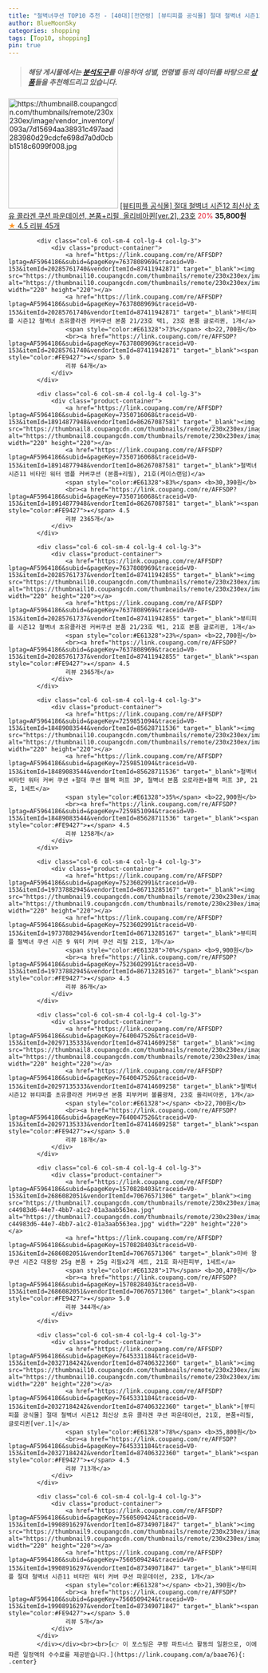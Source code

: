 ```yaml
---
title: "철벽녀쿠션 TOP10 추천 - [40대][전연령] [뷰티피플 공식몰] 절대 철벽녀 시즌12 최신상 초유 콜라겐 쿠션 파운데이션, 본품+리필, 올리비아퀸[ver.2], 23호"
author: BlueMoonSky
categories: shopping
tags: [Top10, shopping]
pin: true
---
```


> ##### 해당 게시물에서는 [**분석도구**](https://itemscout.io/)를 이용하여 **성별**, **연령별** 등의 데이터를 바탕으로 [**상품**](https://link.coupang.com/a/baae76)들을 추천해드리고 있습니다.
<div class="container"><div class="row">
            <div class="col-6 col-sm-4 col-lg-4 col-lg-3">
                <div class="product-container">
                    <a href="https://link.coupang.com/re/AFFSDP?lptag=AF5964186&subid=&pageKey=7644179610&traceid=V0-153&itemId=20320903790&vendorItemId=87406322214" target="_blank"><img src="https://thumbnail8.coupangcdn.com/thumbnails/remote/230x230ex/image/vendor_inventory/093a/7d15694aa38931c497aad283980d29cdcfe698d7a0d0cbb1518c6099f008.jpg" alt="https://thumbnail8.coupangcdn.com/thumbnails/remote/230x230ex/image/vendor_inventory/093a/7d15694aa38931c497aad283980d29cdcfe698d7a0d0cbb1518c6099f008.jpg" width="220" height="220"></a>
                    <a href="https://link.coupang.com/re/AFFSDP?lptag=AF5964186&subid=&pageKey=7644179610&traceid=V0-153&itemId=20320903790&vendorItemId=87406322214" target="_blank">[뷰티피플 공식몰] 절대 철벽녀 시즌12 최신상 초유 콜라겐 쿠션 파운데이션, 본품+리필, 올리비아퀸[ver.2], 23호</a>
                    <span style="color:#E61328">20%</span> <b>35,800원</b>
                    <br><a href="https://link.coupang.com/re/AFFSDP?lptag=AF5964186&subid=&pageKey=7644179610&traceid=V0-153&itemId=20320903790&vendorItemId=87406322214" target="_blank"><span style="color:#FE9427">★</span> 4.5
                    리뷰 45개</a>
                </div>
            </div>
            
            <div class="col-6 col-sm-4 col-lg-4 col-lg-3">
                <div class="product-container">
                    <a href="https://link.coupang.com/re/AFFSDP?lptag=AF5964186&subid=&pageKey=7637808969&traceid=V0-153&itemId=20285761740&vendorItemId=87411942871" target="_blank"><img src="https://thumbnail10.coupangcdn.com/thumbnails/remote/230x230ex/image/vendor_inventory/c4b6/4488c44ea72cb5dc430f862257ccda60045632f1c5bf7b252f45e3bfbeba.jpg" alt="https://thumbnail10.coupangcdn.com/thumbnails/remote/230x230ex/image/vendor_inventory/c4b6/4488c44ea72cb5dc430f862257ccda60045632f1c5bf7b252f45e3bfbeba.jpg" width="220" height="220"></a>
                    <a href="https://link.coupang.com/re/AFFSDP?lptag=AF5964186&subid=&pageKey=7637808969&traceid=V0-153&itemId=20285761740&vendorItemId=87411942871" target="_blank">뷰티피플 시즌12 철벽녀 초유콜라겐 커버쿠션 본품 21/23호 택1, 23호 본품 글로리퀸, 1개</a>
                    <span style="color:#E61328">73%</span> <b>22,700원</b>
                    <br><a href="https://link.coupang.com/re/AFFSDP?lptag=AF5964186&subid=&pageKey=7637808969&traceid=V0-153&itemId=20285761740&vendorItemId=87411942871" target="_blank"><span style="color:#FE9427">★</span> 5.0
                    리뷰 64개</a>
                </div>
            </div>
            
            <div class="col-6 col-sm-4 col-lg-4 col-lg-3">
                <div class="product-container">
                    <a href="https://link.coupang.com/re/AFFSDP?lptag=AF5964186&subid=&pageKey=7350716068&traceid=V0-153&itemId=18914877948&vendorItemId=86267087581" target="_blank"><img src="https://thumbnail8.coupangcdn.com/thumbnails/remote/230x230ex/image/vendor_inventory/6ced/d68052e8b967da1a8aea16fe08cf58db6a347be5694ef3b4234d73385479.jpg" alt="https://thumbnail8.coupangcdn.com/thumbnails/remote/230x230ex/image/vendor_inventory/6ced/d68052e8b967da1a8aea16fe08cf58db6a347be5694ef3b4234d73385479.jpg" width="220" height="220"></a>
                    <a href="https://link.coupang.com/re/AFFSDP?lptag=AF5964186&subid=&pageKey=7350716068&traceid=V0-153&itemId=18914877948&vendorItemId=86267087581" target="_blank">철벽녀 시즌11 비타민 워터 앰플 커버쿠션 (본품+리필), 21호(케이스랜덤)</a>
                    <span style="color:#E61328">83%</span> <b>30,390원</b>
                    <br><a href="https://link.coupang.com/re/AFFSDP?lptag=AF5964186&subid=&pageKey=7350716068&traceid=V0-153&itemId=18914877948&vendorItemId=86267087581" target="_blank"><span style="color:#FE9427">★</span> 4.5
                    리뷰 2365개</a>
                </div>
            </div>
            
            <div class="col-6 col-sm-4 col-lg-4 col-lg-3">
                <div class="product-container">
                    <a href="https://link.coupang.com/re/AFFSDP?lptag=AF5964186&subid=&pageKey=7637808969&traceid=V0-153&itemId=20285761737&vendorItemId=87411942855" target="_blank"><img src="https://thumbnail10.coupangcdn.com/thumbnails/remote/230x230ex/image/vendor_inventory/c4b6/4488c44ea72cb5dc430f862257ccda60045632f1c5bf7b252f45e3bfbeba.jpg" alt="https://thumbnail10.coupangcdn.com/thumbnails/remote/230x230ex/image/vendor_inventory/c4b6/4488c44ea72cb5dc430f862257ccda60045632f1c5bf7b252f45e3bfbeba.jpg" width="220" height="220"></a>
                    <a href="https://link.coupang.com/re/AFFSDP?lptag=AF5964186&subid=&pageKey=7637808969&traceid=V0-153&itemId=20285761737&vendorItemId=87411942855" target="_blank">뷰티피플 시즌12 철벽녀 초유콜라겐 커버쿠션 본품 21/23호 택1, 21호 본품 글로리퀸, 1개</a>
                    <span style="color:#E61328">23%</span> <b>22,700원</b>
                    <br><a href="https://link.coupang.com/re/AFFSDP?lptag=AF5964186&subid=&pageKey=7637808969&traceid=V0-153&itemId=20285761737&vendorItemId=87411942855" target="_blank"><span style="color:#FE9427">★</span> 4.5
                    리뷰 2365개</a>
                </div>
            </div>
            
            <div class="col-6 col-sm-4 col-lg-4 col-lg-3">
                <div class="product-container">
                    <a href="https://link.coupang.com/re/AFFSDP?lptag=AF5964186&subid=&pageKey=7259851094&traceid=V0-153&itemId=18489083544&vendorItemId=85628711536" target="_blank"><img src="https://thumbnail10.coupangcdn.com/thumbnails/remote/230x230ex/image/vendor_inventory/8766/3fda08169a32ec6ba8420dd3793f136f9c7be60ed6b35fbbbde1641c49e9.jpg" alt="https://thumbnail10.coupangcdn.com/thumbnails/remote/230x230ex/image/vendor_inventory/8766/3fda08169a32ec6ba8420dd3793f136f9c7be60ed6b35fbbbde1641c49e9.jpg" width="220" height="220"></a>
                    <a href="https://link.coupang.com/re/AFFSDP?lptag=AF5964186&subid=&pageKey=7259851094&traceid=V0-153&itemId=18489083544&vendorItemId=85628711536" target="_blank">철벽녀 비타민 워터 커버 쿠션 +절대 쿠션 블랙 퍼프 3P, 철벽녀 본품 오로라퀸+블랙 퍼프 3P, 21호, 1세트</a>
                    <span style="color:#E61328">35%</span> <b>22,900원</b>
                    <br><a href="https://link.coupang.com/re/AFFSDP?lptag=AF5964186&subid=&pageKey=7259851094&traceid=V0-153&itemId=18489083544&vendorItemId=85628711536" target="_blank"><span style="color:#FE9427">★</span> 4.5
                    리뷰 1258개</a>
                </div>
            </div>
            
            <div class="col-6 col-sm-4 col-lg-4 col-lg-3">
                <div class="product-container">
                    <a href="https://link.coupang.com/re/AFFSDP?lptag=AF5964186&subid=&pageKey=7523602991&traceid=V0-153&itemId=19737882945&vendorItemId=86713285167" target="_blank"><img src="https://thumbnail9.coupangcdn.com/thumbnails/remote/230x230ex/image/vendor_inventory/e774/73494301becf89f5f3cb2af6311eff515594469e12f2436240a0ebc231a4.jpg" alt="https://thumbnail9.coupangcdn.com/thumbnails/remote/230x230ex/image/vendor_inventory/e774/73494301becf89f5f3cb2af6311eff515594469e12f2436240a0ebc231a4.jpg" width="220" height="220"></a>
                    <a href="https://link.coupang.com/re/AFFSDP?lptag=AF5964186&subid=&pageKey=7523602991&traceid=V0-153&itemId=19737882945&vendorItemId=86713285167" target="_blank">뷰티피플 철벽녀 쿠션 시즌 9 워터 커버 쿠션 리필 21호, 1개</a>
                    <span style="color:#E61328">70%</span> <b>9,900원</b>
                    <br><a href="https://link.coupang.com/re/AFFSDP?lptag=AF5964186&subid=&pageKey=7523602991&traceid=V0-153&itemId=19737882945&vendorItemId=86713285167" target="_blank"><span style="color:#FE9427">★</span> 4.5
                    리뷰 86개</a>
                </div>
            </div>
            
            <div class="col-6 col-sm-4 col-lg-4 col-lg-3">
                <div class="product-container">
                    <a href="https://link.coupang.com/re/AFFSDP?lptag=AF5964186&subid=&pageKey=7640047526&traceid=V0-153&itemId=20297135333&vendorItemId=87414609258" target="_blank"><img src="https://thumbnail8.coupangcdn.com/thumbnails/remote/230x230ex/image/vendor_inventory/1ca1/52075ccb9a5d5fbca37b2d16129c5fb892141b303fcafcfdaaf638e35854.jpg" alt="https://thumbnail8.coupangcdn.com/thumbnails/remote/230x230ex/image/vendor_inventory/1ca1/52075ccb9a5d5fbca37b2d16129c5fb892141b303fcafcfdaaf638e35854.jpg" width="220" height="220"></a>
                    <a href="https://link.coupang.com/re/AFFSDP?lptag=AF5964186&subid=&pageKey=7640047526&traceid=V0-153&itemId=20297135333&vendorItemId=87414609258" target="_blank">철벽녀 시즌12 뷰티피플 초유콜라겐 커버쿠션 본품 피부커버 볼륨광채, 23호 올리비아퀸, 1개</a>
                    <span style="color:#E61328"></span> <b>22,700원</b>
                    <br><a href="https://link.coupang.com/re/AFFSDP?lptag=AF5964186&subid=&pageKey=7640047526&traceid=V0-153&itemId=20297135333&vendorItemId=87414609258" target="_blank"><span style="color:#FE9427">★</span> 5.0
                    리뷰 18개</a>
                </div>
            </div>
            
            <div class="col-6 col-sm-4 col-lg-4 col-lg-3">
                <div class="product-container">
                    <a href="https://link.coupang.com/re/AFFSDP?lptag=AF5964186&subid=&pageKey=1570828403&traceid=V0-153&itemId=2686082051&vendorItemId=70676571306" target="_blank"><img src="https://thumbnail7.coupangcdn.com/thumbnails/remote/230x230ex/image/retail/images/7885409474468410-c44983d6-44e7-4bb7-a1c2-01a3aab563ea.jpg" alt="https://thumbnail7.coupangcdn.com/thumbnails/remote/230x230ex/image/retail/images/7885409474468410-c44983d6-44e7-4bb7-a1c2-01a3aab563ea.jpg" width="220" height="220"></a>
                    <a href="https://link.coupang.com/re/AFFSDP?lptag=AF5964186&subid=&pageKey=1570828403&traceid=V0-153&itemId=2686082051&vendorItemId=70676571306" target="_blank">미바 왕쿠션 시즌2 대용량 25g 본품 + 25g 리필x2개 세트, 21호 화사한피부, 1세트</a>
                    <span style="color:#E61328">17%</span> <b>30,470원</b>
                    <br><a href="https://link.coupang.com/re/AFFSDP?lptag=AF5964186&subid=&pageKey=1570828403&traceid=V0-153&itemId=2686082051&vendorItemId=70676571306" target="_blank"><span style="color:#FE9427">★</span> 5.0
                    리뷰 344개</a>
                </div>
            </div>
            
            <div class="col-6 col-sm-4 col-lg-4 col-lg-3">
                <div class="product-container">
                    <a href="https://link.coupang.com/re/AFFSDP?lptag=AF5964186&subid=&pageKey=7645331184&traceid=V0-153&itemId=20327184242&vendorItemId=87406322360" target="_blank"><img src="https://thumbnail10.coupangcdn.com/thumbnails/remote/230x230ex/image/vendor_inventory/9e8b/cd2d5d14d960371c638f5efdd72987c80f471857b440e576c236cdcad812.jpg" alt="https://thumbnail10.coupangcdn.com/thumbnails/remote/230x230ex/image/vendor_inventory/9e8b/cd2d5d14d960371c638f5efdd72987c80f471857b440e576c236cdcad812.jpg" width="220" height="220"></a>
                    <a href="https://link.coupang.com/re/AFFSDP?lptag=AF5964186&subid=&pageKey=7645331184&traceid=V0-153&itemId=20327184242&vendorItemId=87406322360" target="_blank">[뷰티피플 공식몰] 절대 철벽녀 시즌12 최신상 초유 콜라겐 쿠션 파운데이션, 21호, 본품+리필, 글로리퀸[ver.1]</a>
                    <span style="color:#E61328">78%</span> <b>35,800원</b>
                    <br><a href="https://link.coupang.com/re/AFFSDP?lptag=AF5964186&subid=&pageKey=7645331184&traceid=V0-153&itemId=20327184242&vendorItemId=87406322360" target="_blank"><span style="color:#FE9427">★</span> 4.5
                    리뷰 713개</a>
                </div>
            </div>
            
            <div class="col-6 col-sm-4 col-lg-4 col-lg-3">
                <div class="product-container">
                    <a href="https://link.coupang.com/re/AFFSDP?lptag=AF5964186&subid=&pageKey=7560509424&traceid=V0-153&itemId=19908916297&vendorItemId=87349071847" target="_blank"><img src="https://thumbnail9.coupangcdn.com/thumbnails/remote/230x230ex/image/vendor_inventory/e2cc/c00b487df7b72c5b864a62caa5538f6e18f2d2562a24c1e994e20e14692e.jpg" alt="https://thumbnail9.coupangcdn.com/thumbnails/remote/230x230ex/image/vendor_inventory/e2cc/c00b487df7b72c5b864a62caa5538f6e18f2d2562a24c1e994e20e14692e.jpg" width="220" height="220"></a>
                    <a href="https://link.coupang.com/re/AFFSDP?lptag=AF5964186&subid=&pageKey=7560509424&traceid=V0-153&itemId=19908916297&vendorItemId=87349071847" target="_blank">뷰티피플 절대 철벽녀 시즌11 비타민 워터 커버 쿠션 파운데이션, 23호, 1개</a>
                    <span style="color:#E61328"></span> <b>21,390원</b>
                    <br><a href="https://link.coupang.com/re/AFFSDP?lptag=AF5964186&subid=&pageKey=7560509424&traceid=V0-153&itemId=19908916297&vendorItemId=87349071847" target="_blank"><span style="color:#FE9427">★</span> 5.0
                    리뷰 5개</a>
                </div>
            </div>
            </div></div><br><br>[👉 이 포스팅은 쿠팡 파트너스 활동의 일환으로, 이에 따른 일정액의 수수료를 제공받습니다.](https://link.coupang.com/a/baae76){: .center}
